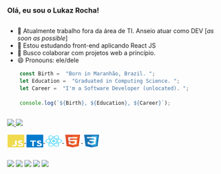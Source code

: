 ### Olá, eu sou o Lukaz Rocha!
##

- 🔭 Atualmente trabalho fora da área de TI. Anseio atuar como DEV [<i>as soon as possible</i>]
- 🌱 Estou estudando front-end aplicando React JS
- 👯 Busco colaborar com projetos web a princípio.
- 😄 Pronouns: ele/dele

```js
    const Birth =  "Born in Maranhão, Brazil. "; 
    let Education =  "Graduated in Computing Science. ";     
    let Career =  "I'm a Software Developer (unlocated). "; 
    
    console.log(`${Birth}, ${Education}, ${Career}`);
``` 
##

 <div>
  <a href="https://github.com/lukazrocha">
  <img height="150em" src="https://github-readme-stats.vercel.app/api?username=lukazrocha&show_icons=true&theme=dark&include_all_commits=true&count_private=true"/>
  <img height="150em" src="https://github-readme-stats.vercel.app/api/top-langs/?username=lukazrocha&layout=compact&langs_count=7&theme=dark"/>
</div>

<div style="display: inline_block"><br>
  <img align="center" alt="Lukaz-Js" height="30" width="40" src="https://raw.githubusercontent.com/devicons/devicon/master/icons/javascript/javascript-plain.svg">
  <img align="center" alt="Lukaz-Ts" height="30" width="40" src="https://raw.githubusercontent.com/devicons/devicon/master/icons/typescript/typescript-plain.svg">
  <img align="center" alt="Lukaz-React" height="30" width="40" src="https://raw.githubusercontent.com/devicons/devicon/master/icons/react/react-original.svg">
  <img align="center" alt="Lukaz-HTML" height="30" width="40" src="https://raw.githubusercontent.com/devicons/devicon/master/icons/html5/html5-original.svg">
  <img align="center" alt="Lukaz-CSS" height="30" width="40" src="https://raw.githubusercontent.com/devicons/devicon/master/icons/css3/css3-original.svg">
  <!-- <img align="right" alt="Lukaz-gif" src="https://cdn.discordapp.com/attachments/795358919417397249/825430589581688872/hi.gif">-->
</div>

##

<div> 
  <a href="https://www.youtube.com/channel/UCnAgUB-swiTDGweORZZ3Pzg" target="_blank"><img src="https://img.shields.io/badge/YouTube-FF0000?style=for-the-badge&logo=youtube&logoColor=white" target="_blank"></a>
  <a href="https://instagram.com/lukazrocha_" target="_blank"><img src="https://img.shields.io/badge/-Instagram-%23E4405F?style=for-the-badge&logo=instagram&logoColor=white" target="_blank"></a>
 	<a href="https://www.twitch.tv/lukazph" target="_blank"><img src="https://img.shields.io/badge/Twitch-9146FF?style=for-the-badge&logo=twitch&logoColor=white" target="_blank"></a>
  <a href = "mailto:lukazrocha@codefire.com.br"><img src="https://img.shields.io/badge/-Gmail-%23333?style=for-the-badge&logo=gmail&logoColor=white" target="_blank"></a>
  <a href="https://www.linkedin.com/in/lukazrocha" target="_blank"><img src="https://img.shields.io/badge/-LinkedIn-%230077B5?style=for-the-badge&logo=linkedin&logoColor=white" target="_blank"></a> 
 </div>
